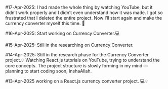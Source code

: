 #17-Apr-2025: I had made the whole thing by watching YouTube, but it didn’t work properly and I didn’t even understand how it was made. I got so frustrated that I deleted the entire project. Now I’ll start again and make the currency converter myself this time. 😤


#16-Apr-2025: Start working on Currency Converter.💻  

#15-Apr-2025: Still in the researching on Currency Converter.

#14-Apr-2025: Still in the research phase for the Currency Converter project.💡
Watching React.js tutorials on YouTube, trying to understand the core concepts. The project structure is slowly forming in my mind — planning to start coding soon, InshaAllah.

#13-Apr-2025 working on a React.js currency converter project. 💻💡

